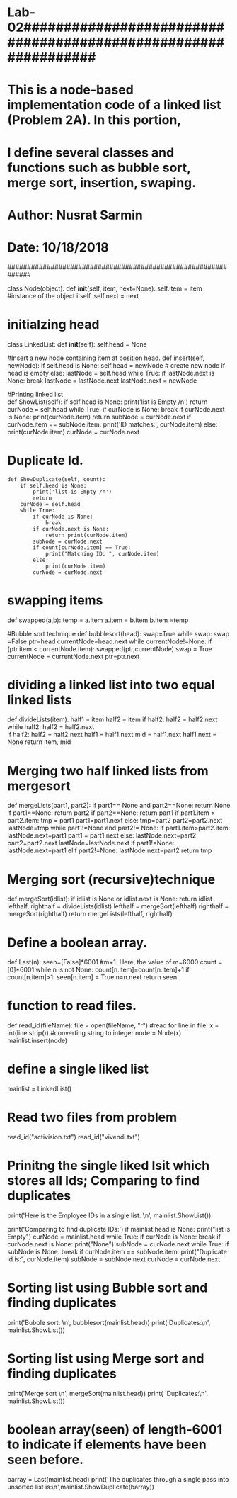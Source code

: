 # Lab-02###############################################################
# This is a node-based implementation code of a linked list (Problem 2A). In this portion,
# I define several classes and functions such as bubble sort, merge sort, insertion, swaping.
# Author: Nusrat Sarmin
# Date: 10/18/2018
##############################################################

class Node(object):
    def __init__(self, item, next=None):
        self.item = item #instance of the object itself.
        self.next = next

# initialzing head
class LinkedList:
	def __init__(self):
		self.head = None

#Insert a new node containing item at position head.
	def insert(self, newNode):
		if self.head is None:
			self.head = newNode # create new node if head is empty
		else:
			lastNode = self.head
			while True:
				if lastNode.next is None:
					break
				lastNode = lastNode.next
			lastNode.next = newNode
			
#Printing linked list			
	def ShowList(self):
		if self.head is None:
			print('list is Empty /n')
			return
		curNode = self.head
		while True:
			if curNode is None:
				break
			if curNode.next is None:
				print(curNode.item)
				return
			subNode = curNode.next
			if curNode.item == subNode.item:
				print('ID matches:', curNode.item)
			else:
				print(curNode.item)
			curNode = curNode.next
			        
# Duplicate Id.
	def ShowDuplicate(self, count):
		if self.head is None:
			print('list is Empty /n')
			return
		curNode = self.head
		while True:
			if curNode is None:
				break
			if curNode.next is None:
				return print(curNode.item)
			subNode = curNode.next
			if count[curNode.item] == True:
				print("Matching ID: ", curNode.item)
			else:
				print(curNode.item)
			curNode = curNode.next

# swapping items      
def swapped(a,b):
	temp = a.item
	a.item = b.item
	b.item =temp
   
#Bubble sort technique
def bubblesort(head):
	swap=True
	while swap:
		swap =False
		ptr=head
		currentNode=head.next
		while currentNode!=None:
			if (ptr.item < currentNode.item):
				swapped(ptr,currentNode)
				swap = True
			currentNode = currentNode.next
			ptr=ptr.next

# dividing a linked list into two equal linked lists
def divideLists(item):
    half1 = item
    half2 = item
    if half2:
        half2 = half2.next            
    while half2:
        half2 = half2.next   
        if half2:
            half2 = half2.next
            half1 = half1.next
    mid = half1.next
    half1.next = None
    return item, mid

# Merging two half linked lists from mergesort 
def mergeLists(part1, part2):
    if part1== None and part2==None:
        return None
    if part1==None:
        return part2
    if part2==None:
        return part1
    if part1.item > part2.item:
        tmp = part1
        part1=part1.next
    else:
        tmp=part2
        part2=part2.next
    lastNode=tmp
    while part1!=None and part2!= None:
        if part1.item>part2.item:
            lastNode.next=part1
            part1 = part1.next
        else:
            lastNode.next=part2
            part2=part2.next
        lastNode=lastNode.next
    if part1!=None:
        lastNode.next=part1
    elif part2!=None:
        lastNode.next=part2
    return tmp
   
# Merging sort (recursive)technique
def mergeSort(idlist):
	if idlist is None or idlist.next is None:
		return idlist
	lefthalf, righthalf = divideLists(idlist)
	lefthalf = mergeSort(lefthalf)
	righthalf = mergeSort(righthalf)
	return mergeLists(lefthalf, righthalf)
	
# Define a boolean array.
def Last(n):
	seen=[False]*6001 #m+1. Here, the value of m=6000
	count =[0]*6001
	while n is not None:
		count[n.item]=count[n.item]+1
		if count[n.item]>1:
			seen[n.item] = True
		n=n.next
	return seen


# function to read files.
def read_id(fileName):
	file = open(fileName, "r") #read
	for line in file:
		x = int(line.strip()) #converting string to integer
		node = Node(x)
		mainlist.insert(node)
	
# define a single liked list
mainlist = LinkedList()

# Read two files from problem
read_id("activision.txt")
read_id("vivendi.txt")

# Prinitng the single liked lsit which stores all Ids; Comparing to find duplicates
print('Here is the Employee IDs in a single list: \n', mainlist.ShowList())

print('Comparing to find duplicate IDs:')
if mainlist.head is None:
	print("list is Empty")
curNode = mainlist.head
while True:
	if curNode is None:
		break
	if curNode.next is None:
		print("None")
	subNode = curNode.next
	while True:
		if subNode is None:
			break
		if curNode.item == subNode.item:
			print("Duplicate id is:", curNode.item)
		subNode = subNode.next
	curNode = curNode.next

# Sorting list using Bubble sort and finding duplicates
print('Bubble sort: \n', bubblesort(mainlist.head))
print('Duplicates:\n', mainlist.ShowList())

# Sorting list using Merge sort and finding duplicates
print('Merge sort \n', mergeSort(mainlist.head))
print( 'Duplicates:\n', mainlist.ShowList())

# boolean array(seen) of length-6001 to indicate if elements have been seen before.
barray = Last(mainlist.head)
print('The duplicates through a single pass into unsorted list is:\n',mainlist.ShowDuplicate(barray))
